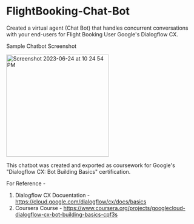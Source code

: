 # FlightBooking-Chat-Bot

Created a virtual agent (Chat Bot) that handles concurrent conversations with your end-users for Flight Booking User Google's Dialogflow CX.


Sample Chatbot Screenshot

<img width="270" alt="Screenshot 2023-06-24 at 10 24 54 PM" src="https://github.com/ayushwattal/FlightBooking-Chat-Bot/assets/81599198/e1d9a628-da89-42c1-9bc4-26371fa7237e">



This chatbot was created and exported as coursework for Google's "Dialogflow CX: Bot Building Basics" certification. 

For Reference - 
1. Dialogflow CX Docuentation - https://cloud.google.com/dialogflow/cx/docs/basics
2. Coursera Course - https://www.coursera.org/projects/googlecloud-dialogflow-cx-bot-building-basics-cpf3s
